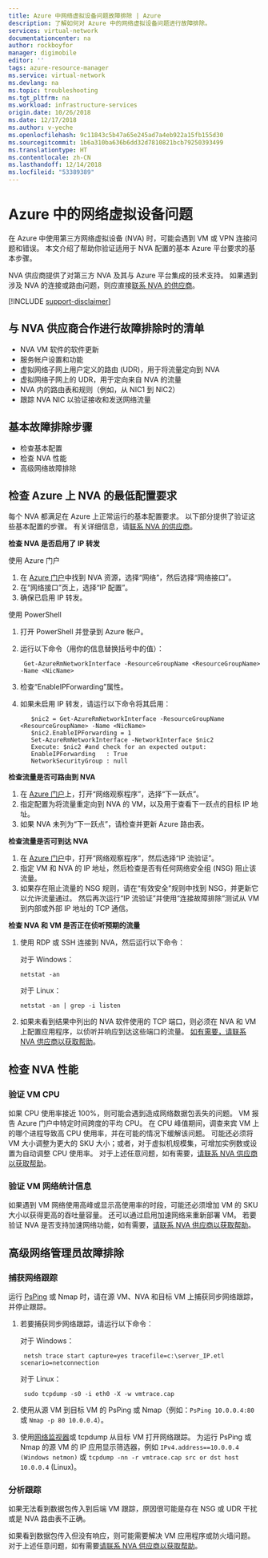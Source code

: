 ```yaml
---
title: Azure 中网络虚拟设备问题故障排除 | Azure
description: 了解如何对 Azure 中的网络虚拟设备问题进行故障排除。
services: virtual-network
documentationcenter: na
author: rockboyfor
manager: digimobile
editor: ''
tags: azure-resource-manager
ms.service: virtual-network
ms.devlang: na
ms.topic: troubleshooting
ms.tgt_pltfrm: na
ms.workload: infrastructure-services
origin.date: 10/26/2018
ms.date: 12/17/2018
ms.author: v-yeche
ms.openlocfilehash: 9c11843c5b47a65e245ad7a4eb922a15fb155d30
ms.sourcegitcommit: 1b6a310ba636b6dd32d7810821bcb79250393499
ms.translationtype: HT
ms.contentlocale: zh-CN
ms.lasthandoff: 12/14/2018
ms.locfileid: "53389389"
---
```

#  <a name="network-virtual-appliance-issues-in-azure"></a>Azure 中的网络虚拟设备问题

在 Azure 中使用第三方网络虚拟设备 (NVA) 时，可能会遇到 VM 或 VPN 连接问题和错误。 本文介绍了帮助你验证适用于 NVA 配置的基本 Azure 平台要求的基本步骤。

NVA 供应商提供了对第三方 NVA 及其与 Azure 平台集成的技术支持。 如果遇到涉及 NVA 的连接或路由问题，则应直接[联系 NVA 的供应商](https://support.microsoft.com/help/2984655/support-for-azure-market-place-for-virtual-machines)。

[!INCLUDE [support-disclaimer](../../includes/support-disclaimer.md)]

## <a name="checklist-for-troubleshooting-with-nva-vendor"></a>与 NVA 供应商合作进行故障排除时的清单

- NVA VM 软件的软件更新
- 服务帐户设置和功能
- 虚拟网络子网上用户定义的路由 (UDR)，用于将流量定向到 NVA
- 虚拟网络子网上的 UDR，用于定向来自 NVA 的流量
- NVA 内的路由表和规则（例如，从 NIC1 到 NIC2）
- 跟踪 NVA NIC 以验证接收和发送网络流量

## <a name="basic-troubleshooting-steps"></a>基本故障排除步骤

- 检查基本配置
- 检查 NVA 性能
- 高级网络故障排除

## <a name="check-the-minimum-configuration-requirements-for-nvas-on-azure"></a>检查 Azure 上 NVA 的最低配置要求

每个 NVA 都满足在 Azure 上正常运行的基本配置要求。 以下部分提供了验证这些基本配置的步骤。 有关详细信息，请[联系 NVA 的供应商](https://support.microsoft.com/help/2984655/support-for-azure-market-place-for-virtual-machines)。

**检查 NVA 是否启用了 IP 转发**

使用 Azure 门户

1.  在 [Azure 门户](https://portal.azure.cn)中找到 NVA 资源，选择“网络”，然后选择“网络接口”。
2.  在“网络接口”页上，选择“IP 配置”。
3.  确保已启用 IP 转发。

使用 PowerShell

1. 打开 PowerShell 并登录到 Azure 帐户。
2. 运行以下命令（用你的信息替换括号中的值）：

        Get-AzureRmNetworkInterface -ResourceGroupName <ResourceGroupName> -Name <NicName>  

3. 检查“EnableIPForwarding”属性。

4. 如果未启用 IP 转发，请运行以下命令将其启用：

          $nic2 = Get-AzureRmNetworkInterface -ResourceGroupName <ResourceGroupName> -Name <NicName>
          $nic2.EnableIPForwarding = 1
          Set-AzureRmNetworkInterface -NetworkInterface $nic2
          Execute: $nic2 #and check for an expected output:
          EnableIPForwarding   : True
          NetworkSecurityGroup : null

**检查流量是否可路由到 NVA**

1. 在 [Azure 门户](https://portal.azure.cn)上，打开“网络观察程序”，选择“下一跃点”。
2. 指定配置为将流量重定向到 NVA 的 VM，以及用于查看下一跃点的目标 IP 地址。 
3. 如果 NVA 未列为“下一跃点”，请检查并更新 Azure 路由表。

**检查流量是否可到达 NVA**

1.  在 [Azure 门户](https://portal.azure.cn)中，打开“网络观察程序”，然后选择“IP 流验证”。 
2.  指定 VM 和 NVA 的 IP 地址，然后检查是否有任何网络安全组 (NSG) 阻止该流量。
3.  如果存在阻止流量的 NSG 规则，请在“有效安全”规则中找到 NSG，并更新它以允许流量通过。 然后再次运行“IP 流验证”并使用“连接故障排除”测试从 VM 到内部或外部 IP 地址的 TCP 通信。

**检查 NVA 和 VM 是否正在侦听预期的流量**

1.  使用 RDP 或 SSH 连接到 NVA，然后运行以下命令：

    对于 Windows：

        netstat -an

    对于 Linux：

        netstat -an | grep -i listen
2.  如果未看到结果中列出的 NVA 软件使用的 TCP 端口，则必须在 NVA 和 VM 上配置应用程序，以侦听并响应到达这些端口的流量。 [如有需要，请联系 NVA 供应商以获取帮助](https://support.microsoft.com/help/2984655/support-for-azure-market-place-for-virtual-machines)。

## <a name="check-nva-performance"></a>检查 NVA 性能

### <a name="validate-vm-cpu"></a>验证 VM CPU

如果 CPU 使用率接近 100%，则可能会遇到造成网络数据包丢失的问题。 VM 报告 Azure 门户中特定时间跨度的平均 CPU。 在 CPU 峰值期间，调查来宾 VM 上的哪个进程导致高 CPU 使用率，并在可能的情况下缓解该问题。 可能还必须将 VM 大小调整为更大的 SKU 大小；或者，对于虚拟机规模集，可增加实例数或设置为自动调整 CPU 使用率。 对于上述任意问题，如有需要，[请联系 NVA 供应商以获取帮助](https://support.microsoft.com/help/2984655/support-for-azure-market-place-for-virtual-machines)。

### <a name="validate-vm-network-statistics"></a>验证 VM 网络统计信息 

如果遇到 VM 网络使用高峰或显示高使用率的时段，可能还必须增加 VM 的 SKU 大小以获得更高的吞吐量容量。 还可以通过启用加速网络来重新部署 VM。 若要验证 NVA 是否支持加速网络功能，如有需要，[请联系 NVA 供应商以获取帮助](https://support.microsoft.com/help/2984655/support-for-azure-market-place-for-virtual-machines)。

## <a name="advanced-network-administrator-troubleshooting"></a>高级网络管理员故障排除

### <a name="capture-network-trace"></a>捕获网络跟踪
运行 [PsPing](/sysinternals/downloads/psping) 或 Nmap 时，请在源 VM、NVA 和目标 VM 上捕获同步网络跟踪，并停止跟踪。

1. 若要捕获同步网络跟踪，请运行以下命令：

    对于 Windows：

        netsh trace start capture=yes tracefile=c:\server_IP.etl scenario=netconnection

    对于 Linux：

        sudo tcpdump -s0 -i eth0 -X -w vmtrace.cap

2. 使用从源 VM 到目标 VM 的 PsPing 或 Nmap（例如：`PsPing 10.0.0.4:80` 或 `Nmap -p 80 10.0.0.4`）。

3. 使用[网络监视器](https://www.microsoft.com/download/details.aspx?id=4865)或 tcpdump 从目标 VM 打开网络跟踪。 为运行 PsPing 或 Nmap 的源 VM 的 IP 应用显示筛选器，例如 `IPv4.address==10.0.0.4 (Windows netmon)` 或 `tcpdump -nn -r vmtrace.cap src or dst host 10.0.0.4` (Linux)。

### <a name="analyze-traces"></a>分析跟踪

如果无法看到数据包传入到后端 VM 跟踪，原因很可能是存在 NSG 或 UDR 干扰或是 NVA 路由表不正确。

如果看到数据包传入但没有响应，则可能需要解决 VM 应用程序或防火墙问题。 对于上述任意问题，如有需要[请联系 NVA 供应商以获取帮助](https://support.microsoft.com/help/2984655/support-for-azure-market-place-for-virtual-machines)。

<!-- Update_Description: update meta properties -->
